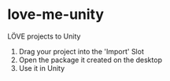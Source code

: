 # love-me-unity
LÖVE projects to Unity

1. Drag your project into the 'Import' Slot
2. Open the package it created on the desktop
3. Use it in Unity
